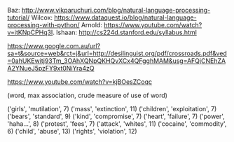 Baz: http://www.vikparuchuri.com/blog/natural-language-processing-tutorial/
Wilcox: https://www.dataquest.io/blog/natural-language-processing-with-python/
Arnold: https://www.youtube.com/watch?v=itKNpCPHq3I.
Ishaan: http://cs224d.stanford.edu/syllabus.html

https://www.google.com.au/url?sa=t&source=web&rct=j&url=http://desilinguist.org/pdf/crossroads.pdf&ved=0ahUKEwitj93Tm_3OAhXQNpQKHQvXCx4QFgghMAM&usg=AFQjCNEhZAA2YNueJ5pzFY9xt0NiYra4zQ

https://www.youtube.com/watch?v=kjBOesZCoqc

(word, max association, crude measure of use of word)

('girls', 'mutilation', 7)
('mass', 'extinction', 11)
('children', 'exploitation', 7)
('bears', 'standard', 9)
('kind', 'compromise', 7)
('heart', 'failure', 7)
('power', 'haha…', 8)
('protest', 'fees', 7)
('attack', 'whites', 11)
('cocaine', 'commodity', 6)
('child', 'abuse', 13)
('rights', 'violation', 12)

